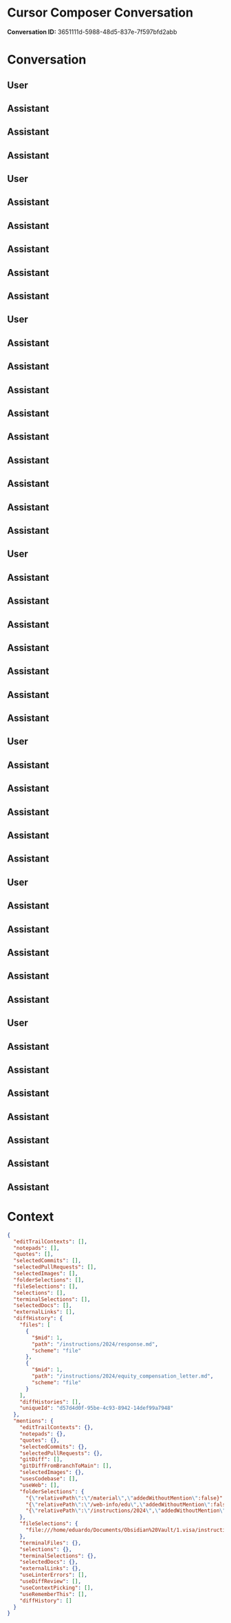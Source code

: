 # Cursor Composer Conversation

**Conversation ID:** 3651111d-5988-48d5-837e-7f597bfd2abb

# Conversation

## User



## Assistant



## Assistant



## Assistant



## User



## Assistant



## Assistant



## Assistant



## Assistant



## Assistant



## User



## Assistant



## Assistant



## Assistant



## Assistant



## Assistant



## Assistant



## Assistant



## Assistant



## Assistant



## User



## Assistant



## Assistant



## Assistant



## Assistant



## Assistant



## Assistant



## Assistant



## User



## Assistant



## Assistant



## Assistant



## Assistant



## Assistant



## User



## Assistant



## Assistant



## Assistant



## Assistant



## Assistant



## User



## Assistant



## Assistant



## Assistant



## Assistant



## Assistant



## Assistant



## Assistant



# Context

```json
{
  "editTrailContexts": [],
  "notepads": [],
  "quotes": [],
  "selectedCommits": [],
  "selectedPullRequests": [],
  "selectedImages": [],
  "folderSelections": [],
  "fileSelections": [],
  "selections": [],
  "terminalSelections": [],
  "selectedDocs": [],
  "externalLinks": [],
  "diffHistory": {
    "files": [
      {
        "$mid": 1,
        "path": "/instructions/2024/response.md",
        "scheme": "file"
      },
      {
        "$mid": 1,
        "path": "/instructions/2024/equity_compensation_letter.md",
        "scheme": "file"
      }
    ],
    "diffHistories": [],
    "uniqueId": "d57d4d0f-95be-4c93-8942-14def99a7948"
  },
  "mentions": {
    "editTrailContexts": {},
    "notepads": {},
    "quotes": {},
    "selectedCommits": {},
    "selectedPullRequests": {},
    "gitDiff": [],
    "gitDiffFromBranchToMain": [],
    "selectedImages": {},
    "usesCodebase": [],
    "useWeb": [],
    "folderSelections": {
      "{\"relativePath\":\"/material\",\"addedWithoutMention\":false}": [],
      "{\"relativePath\":\"/web-info/edu\",\"addedWithoutMention\":false}": [],
      "{\"relativePath\":\"/instructions/2024\",\"addedWithoutMention\":false}": []
    },
    "fileSelections": {
      "file:///home/eduardo/Documents/Obsidian%20Vault/1.visa/instructions/2024/questionnaire.md": []
    },
    "terminalFiles": {},
    "selections": {},
    "terminalSelections": {},
    "selectedDocs": {},
    "externalLinks": {},
    "useLinterErrors": [],
    "useDiffReview": [],
    "useContextPicking": [],
    "useRememberThis": [],
    "diffHistory": []
  }
}
```

